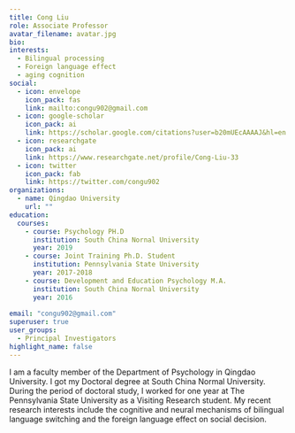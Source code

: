 ```yaml
---
title: Cong Liu
role: Associate Professor 
avatar_filename: avatar.jpg
bio: 
interests:
  - Bilingual processing
  - Foreign language effect
  - aging cognition
social:
  - icon: envelope
    icon_pack: fas
    link: mailto:congu902@gmail.com
  - icon: google-scholar
    icon_pack: ai
    link: https://scholar.google.com/citations?user=b20mUEcAAAAJ&hl=en
  - icon: researchgate
    icon_pack: ai
    link: https://www.researchgate.net/profile/Cong-Liu-33
  - icon: twitter
    icon_pack: fab
    link: https://twitter.com/congu902
organizations:
  - name: Qingdao University
    url: ""
education:
  courses:
    - course: Psychology PH.D
      institution: South China Nornal University
      year: 2019
    - course: Joint Training Ph.D. Student
      institution: Pennsylvania State University
      year: 2017-2018
    - course: Development and Education Psychology M.A.
      institution: South China Nornal University
      year: 2016
    
email: "congu902@gmail.com"
superuser: true
user_groups:
  - Principal Investigators
highlight_name: false
---
```


I am a faculty member of the Department of Psychology in Qingdao University. I got my Doctoral degree at South China Normal University. During the period of doctoral study, I worked for one year at The Pennsylvania State University as a Visiting Research student. My recent research interests include the cognitive and neural mechanisms of bilingual language switching and the foreign language effect on social decision.
